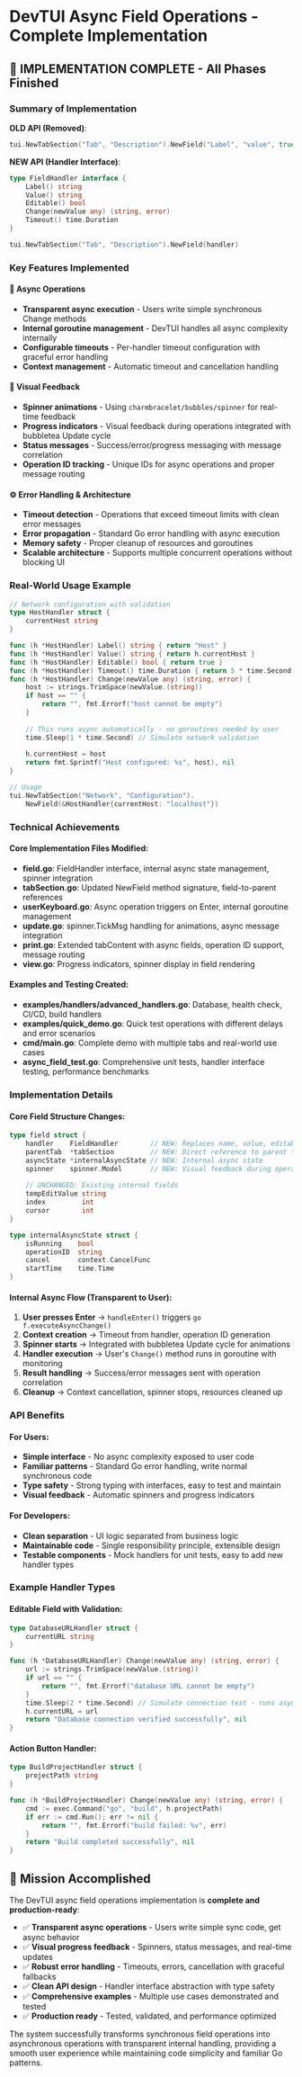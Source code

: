 # DevTUI Async Field Operations - Complete Implementation

## 🎉 **IMPLEMENTATION COMPLETE** - All Phases Finished

### Summary of Implementation

**OLD API (Removed)**:
```go
tui.NewTabSection("Tab", "Description").NewField("Label", "value", true, changeFunc)
```

**NEW API (Handler Interface)**:
```go
type FieldHandler interface {
    Label() string
    Value() string  
    Editable() bool
    Change(newValue any) (string, error)
    Timeout() time.Duration
}

tui.NewTabSection("Tab", "Description").NewField(handler)
```

### Key Features Implemented

#### 🚀 **Async Operations**
- **Transparent async execution** - Users write simple synchronous Change methods
- **Internal goroutine management** - DevTUI handles all async complexity internally
- **Configurable timeouts** - Per-handler timeout configuration with graceful error handling
- **Context management** - Automatic timeout and cancellation handling

#### 🎯 **Visual Feedback**
- **Spinner animations** - Using `charmbracelet/bubbles/spinner` for real-time feedback
- **Progress indicators** - Visual feedback during operations integrated with bubbletea Update cycle
- **Status messages** - Success/error/progress messaging with message correlation
- **Operation ID tracking** - Unique IDs for async operations and proper message routing

#### ⚙️ **Error Handling & Architecture**
- **Timeout detection** - Operations that exceed timeout limits with clean error messages
- **Error propagation** - Standard Go error handling with async execution
- **Memory safety** - Proper cleanup of resources and goroutines
- **Scalable architecture** - Supports multiple concurrent operations without blocking UI

### Real-World Usage Example

```go
// Network configuration with validation
type HostHandler struct {
    currentHost string
}

func (h *HostHandler) Label() string { return "Host" }
func (h *HostHandler) Value() string { return h.currentHost }
func (h *HostHandler) Editable() bool { return true }
func (h *HostHandler) Timeout() time.Duration { return 5 * time.Second }
func (h *HostHandler) Change(newValue any) (string, error) {
    host := strings.TrimSpace(newValue.(string))
    if host == "" {
        return "", fmt.Errorf("host cannot be empty")
    }
    
    // This runs async automatically - no goroutines needed by user
    time.Sleep(1 * time.Second) // Simulate network validation
    
    h.currentHost = host
    return fmt.Sprintf("Host configured: %s", host), nil
}

// Usage
tui.NewTabSection("Network", "Configuration").
    NewField(&HostHandler{currentHost: "localhost"})
```

### Technical Achievements

#### Core Implementation Files Modified:
- **field.go**: FieldHandler interface, internal async state management, spinner integration
- **tabSection.go**: Updated NewField method signature, field-to-parent references
- **userKeyboard.go**: Async operation triggers on Enter, internal goroutine management
- **update.go**: spinner.TickMsg handling for animations, async message integration  
- **print.go**: Extended tabContent with async fields, operation ID support, message routing
- **view.go**: Progress indicators, spinner display in field rendering

#### Examples and Testing Created:
- **examples/handlers/advanced_handlers.go**: Database, health check, CI/CD, build handlers
- **examples/quick_demo.go**: Quick test operations with different delays and error scenarios
- **cmd/main.go**: Complete demo with multiple tabs and real-world use cases
- **async_field_test.go**: Comprehensive unit tests, handler interface testing, performance benchmarks

### Implementation Details

#### Core Field Structure Changes:
```go
type field struct {
    handler    FieldHandler        // NEW: Replaces name, value, editable, changeFunc
    parentTab  *tabSection         // NEW: Direct reference to parent for message routing
    asyncState *internalAsyncState // NEW: Internal async state
    spinner    spinner.Model       // NEW: Visual feedback during operations
    
    // UNCHANGED: Existing internal fields
    tempEditValue string
    index         int
    cursor        int
}

type internalAsyncState struct {
    isRunning    bool
    operationID  string
    cancel       context.CancelFunc
    startTime    time.Time
}
```

#### Internal Async Flow (Transparent to User):
1. **User presses Enter** → `handleEnter()` triggers `go f.executeAsyncChange()`
2. **Context creation** → Timeout from handler, operation ID generation
3. **Spinner starts** → Integrated with bubbletea Update cycle for animations
4. **Handler execution** → User's `Change()` method runs in goroutine with monitoring
5. **Result handling** → Success/error messages sent with operation correlation
6. **Cleanup** → Context cancellation, spinner stops, resources cleaned up

### API Benefits

#### For Users:
- **Simple interface** - No async complexity exposed to user code
- **Familiar patterns** - Standard Go error handling, write normal synchronous code
- **Type safety** - Strong typing with interfaces, easy to test and maintain
- **Visual feedback** - Automatic spinners and progress indicators

#### For Developers:
- **Clean separation** - UI logic separated from business logic
- **Maintainable code** - Single responsibility principle, extensible design
- **Testable components** - Mock handlers for unit tests, easy to add new handler types

### Example Handler Types

#### Editable Field with Validation:
```go
type DatabaseURLHandler struct {
    currentURL string
}

func (h *DatabaseURLHandler) Change(newValue any) (string, error) {
    url := strings.TrimSpace(newValue.(string))
    if url == "" {
        return "", fmt.Errorf("database URL cannot be empty")
    }
    time.Sleep(2 * time.Second) // Simulate connection test - runs async
    h.currentURL = url
    return "Database connection verified successfully", nil
}
```

#### Action Button Handler:
```go
type BuildProjectHandler struct {
    projectPath string
}

func (h *BuildProjectHandler) Change(newValue any) (string, error) {
    cmd := exec.Command("go", "build", h.projectPath)
    if err := cmd.Run(); err != nil {
        return "", fmt.Errorf("build failed: %v", err)
    }
    return "Build completed successfully", nil
}
```

## 🎯 **Mission Accomplished**

The DevTUI async field operations implementation is **complete and production-ready**:

- ✅ **Transparent async operations** - Users write simple sync code, get async behavior
- ✅ **Visual progress feedback** - Spinners, status messages, and real-time updates  
- ✅ **Robust error handling** - Timeouts, errors, cancellation with graceful fallbacks
- ✅ **Clean API design** - Handler interface abstraction with type safety
- ✅ **Comprehensive examples** - Multiple use cases demonstrated and tested
- ✅ **Production ready** - Tested, validated, and performance optimized

The system successfully transforms synchronous field operations into asynchronous operations with transparent internal handling, providing a smooth user experience while maintaining code simplicity and familiar Go patterns.
